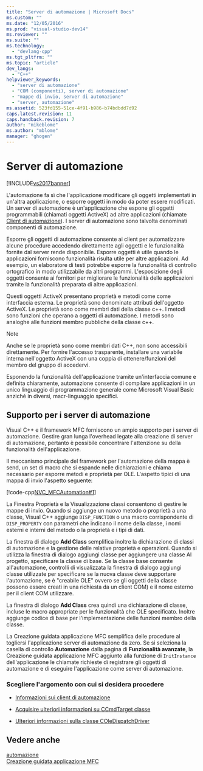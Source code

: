 ```yaml
---
title: "Server di automazione | Microsoft Docs"
ms.custom: ""
ms.date: "12/05/2016"
ms.prod: "visual-studio-dev14"
ms.reviewer: ""
ms.suite: ""
ms.technology: 
  - "devlang-cpp"
ms.tgt_pltfrm: ""
ms.topic: "article"
dev_langs: 
  - "C++"
helpviewer_keywords: 
  - "server di automazione"
  - "COM (componenti), server di automazione"
  - "mappe di invio, server di automazione"
  - "server, automazione"
ms.assetid: 523fd155-51ce-4f91-b986-b74bdbdd7d92
caps.latest.revision: 11
caps.handback.revision: 7
author: "mikeblome"
ms.author: "mblome"
manager: "ghogen"
---
```

# Server di automazione
[!INCLUDE[vs2017banner](../assembler/inline/includes/vs2017banner.md)]

L'automazione fa sì che l'applicazione modificare gli oggetti implementati in un'altra applicazione, o esporre oggetti in modo da poter essere modificati.  Un server di automazione è un'applicazione che espone gli oggetti programmabili \(chiamati oggetti ActiveX\) ad altre applicazioni \(chiamate [Client di automazione](../mfc/automation-clients.md)\).  I server di automazione sono talvolta denominati componenti di automazione.  
  
 Esporre gli oggetti di automazione consente ai client per automatizzare alcune procedure accedendo direttamente agli oggetti e le funzionalità fornite dal server rende disponibile.  Esporre oggetti è utile quando le applicazioni forniscono funzionalità risulta utile per altre applicazioni.  Ad esempio, un elaboratore di testi potrebbe esporre la funzionalità di controllo ortografico in modo utilizzabile da altri programmi.  L'esposizione degli oggetti consente ai fornitori per migliorare le funzionalità delle applicazioni tramite la funzionalità preparata di altre applicazioni.  
  
 Questi oggetti ActiveX presentano proprietà e metodi come come interfaccia esterna.  Le proprietà sono denominate attributi dell'oggetto ActiveX.  Le proprietà sono come membri dati della classe c\+\+.  I metodi sono funzioni che operano a oggetti di automazione.  I metodi sono analoghe alle funzioni membro pubbliche della classe c\+\+.  
  
> [!NOTE]
>  Anche se le proprietà sono come membri dati C\+\+, non sono accessibili direttamente.  Per fornire l'accesso trasparente, installare una variabile interna nell'oggetto ActiveX con una coppia di ottenere\/funzioni del membro del gruppo di accedervi.  
  
 Esponendo la funzionalità dell'applicazione tramite un'interfaccia comune e definita chiaramente, automazione consente di compilare applicazioni in un unico linguaggio di programmazione generale come Microsoft Visual Basic anziché in diversi, macr\-linguaggio specifici.  
  
##  <a name="_core_support_for_automation_servers"></a> Supporto per i server di automazione  
 Visual C\+\+ e il framework MFC forniscono un ampio supporto per i server di automazione.  Gestire gran lunga l'overhead legate alla creazione di server di automazione, pertanto è possibile concentrare l'attenzione su della funzionalità dell'applicazione.  
  
 Il meccanismo principale del framework per l'automazione della mappa è send, un set di macro che si espande nelle dichiarazioni e chiama necessario per esporre metodi e proprietà per OLE.  L'aspetto tipici di una mappa di invio l'aspetto seguente:  
  
 [!code-cpp[NVC_MFCAutomation#1](../mfc/codesnippet/CPP/automation-servers_1.cpp)]  
  
 La Finestra Proprietà e la Visualizzazione classi consentono di gestire le mappe di invio.  Quando si aggiunge un nuovo metodo o proprietà a una classe, Visual C\+\+ aggiunge `DISP_FUNCTION` o una macro corrispondente di `DISP_PROPERTY` con parametri che indicano il nome della classe, i nomi esterni e interni del metodo o la proprietà e i tipi di dati.  
  
 La finestra di dialogo **Add Class** semplifica inoltre la dichiarazione di classi di automazione e la gestione delle relative proprietà e operazioni.  Quando si utilizza la finestra di dialogo aggiungi classe per aggiungere una classe Al progetto, specificare la classe di base.  Se la classe base consente all'automazione, controlli di visualizzata la finestra di dialogo aggiungi classe utilizzate per specificare se la nuova classe deve supportare l'automazione, se è "creabile OLE" ovvero se gli oggetti della classe possono essere creati in una richiesta da un client COM\) e il nome esterno per il client COM utilizzare.  
  
 La finestra di dialogo **Add Class** crea quindi una dichiarazione di classe, incluse le macro appropriate per le funzionalità che OLE specificato.  Inoltre aggiunge codice di base per l'implementazione delle funzioni membro della classe.  
  
 La Creazione guidata applicazione MFC semplifica delle procedure al togliersi l'applicazione server di automazione da zero.  Se si seleziona la casella di controllo **Automazione** dalla pagina di **Funzionalità avanzate**, la Creazione guidata applicazione MFC aggiunto alla funzione di `InitInstance` dell'applicazione le chiamate richieste di registrare gli oggetti di automazione e di eseguire l'applicazione come server di automazione.  
  
### Scegliere l'argomento con cui si desidera procedere  
  
-   [Informazioni sui client di automazione](../mfc/automation-clients.md)  
  
-   [Acquisire ulteriori informazioni su CCmdTarget classe](../mfc/reference/ccmdtarget-class.md)  
  
-   [Ulteriori informazioni sulla classe COleDispatchDriver](../mfc/reference/coledispatchdriver-class.md)  
  
## Vedere anche  
 [automazione](../mfc/automation.md)   
 [Creazione guidata applicazione MFC](../mfc/reference/mfc-application-wizard.md)
